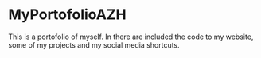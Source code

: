 # MyPortofolioAZH
This is a portofolio of myself. In there are included the code to my website, some of my projects and my social media shortcuts. 
